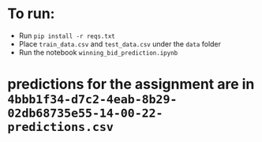 # To run:
* Run `pip install -r reqs.txt`
* Place `train_data.csv` and `test_data.csv` under the `data` folder
* Run the notebook `winning_bid_prediction.ipynb`

# predictions for the assignment are in `4bbb1f34-d7c2-4eab-8b29-02db68735e55-14-00-22-predictions.csv`